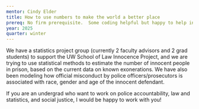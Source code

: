 ```yaml
---
mentor: Cindy Elder
title: How to use numbers to make the world a better place
prereq: No firm prerequisite.  Some coding helpful but happy to help intro coders.
year: 2025
quarter: winter
---
```


We have a statistics project group (currently 2 faculty advisors and 2 grad students) to support the UW School of Law Innocence Project, and we are trying to use statistical methods to estimate the number of innocent people in prison, based on the current data on known exonerations. We have also been modeling how official misconduct by police officers/prosecutors is associated with race, gender and age of the innocent defendant.

If you are an undergrad who want to work on police accountability, law and statistics, and social justice, I would be happy to work with you!